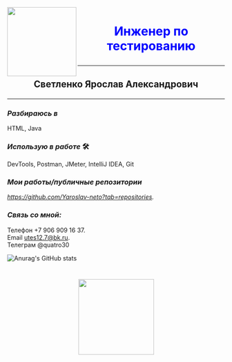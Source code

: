  <image src="IMG_8745.jpg" alt="" align="left" height="160"/>

  # <p style= "text-align: center; color:blue"> Инженер по тестированию</p>
<hr>     

  ##  <p style="text-align: center;">Светленко Ярослав Александрович </p>
  <hr>  
  
   ### *Разбираюсь в*  

 HTML, Java<br>
  ###  *Использую в работе* 🛠  
  
DevTools, Postman, JMeter, IntelliJ IDEA, Git
  ### *Мои работы/публичные репозитории*
 *https://github.com/Yaroslav-neto?tab=repositories.*  
 <!--Мигание-->
  ### *Связь со мной:*
 Телефон +7 906 909 16 37.  <br>
 Email utes12.7@bk.ru.     <br>
 Телеграм @quatro30
 
 
![Anurag's GitHub stats](https://github-readme-stats.vercel.app/api?username=Yaroslav-neto&show_icons=true&theme=transparent)
 
 
<div align="center" style="margin: 40px 0">
   <a href="https://github.com/Yaroslav-neto/github-profile-views-counter">
       <img width="175px" src="https://komarev.com/ghpvc/?username=Yaroslav-neto&color=DE002D">
   </a>
</div>